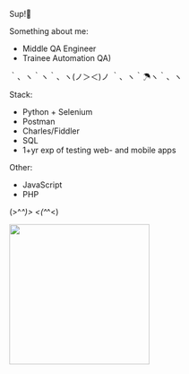 Sup!🤩

Something about me:
- Middle QA Engineer
- Trainee Automation QA)

｀、ヽ｀ヽ｀、ヽ(ノ＞＜)ノ ｀、ヽ｀☂ヽ｀、ヽ 

Stack:
- Python + Selenium
- Postman
- Charles/Fiddler
- SQL
- 1+yr exp of testing web- and mobile apps

Other:
- JavaScript
- PHP

(>^_^)> <(^_^<)

<img src="https://user-images.githubusercontent.com/58269256/182180747-17a135ce-0b58-4146-bcde-227b5a8c4c5c.png" width="250px">
